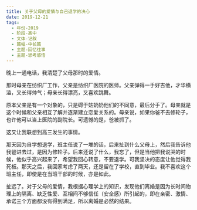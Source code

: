 ```yaml
---
title: 关于父母的爱情与自己退学的决心
date: 2019-12-21
tags:
  - 年份-2019
  - 阶段-高中
  - 文体-记叙
  - 篇幅-中长篇
  - 主题-回忆往事
  - 主题-思考感悟
---
```


晚上一通电话，我清楚了父母那时的爱情。

那时母亲在纺织厂工作，父亲是纺织厂医院的医师。父亲弹得一手好吉他，才华横溢，又长得帅气；母亲长得漂亮，又喜欢跳舞。

原本父亲是有一个对象的，只是碍于姑奶奶他们的不同意，最后分手了。母亲就是这个时候和父亲相互了解并逐渐建立恋爱关系的。母亲说，如果你爸不去修轮子，也许他可以当上医院的副院长。可遗憾的是，爸被抓了。

这又让我联想到高三发生的事情。

那天因为自学想退学，班主任说了一堆的话，后来扯到什么父母上，然后我告诉他我爸进去过，是因为修轮子。后来还说了什么，我忘了，但是当他把我说哭的时候，他似乎高兴起来了，希望我回心转意，不要退学。可我坚决的态度让他觉得我死板。那天之后，我回家考虑了两天，还是留在了学校，直到毕业。我不喜欢这个班主任，即使是在当班干部的时候，亦是如此。

扯远了。对于父母的爱情，我根据心理学上的知识，发现他们离婚是因为长时间物理上的隔离、缺乏性爱、互相间不够信任（安全感）所引起的，即在亲密、激情、承诺三个方面都没有得到满足，所以离婚是必然的结果。
